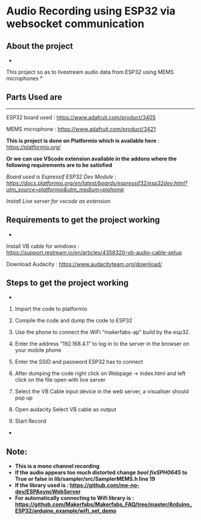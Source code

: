 # Audio Recording using ESP32 via websocket communication

## About the project

*
This project so as to livestream audio data from ESP32 using MEMS microphones 
*

## Parts Used are 

-------
ESP32 board used : https://www.adafruit.com/product/3405

MEMS microphone : https://www.adafruit.com/product/3421



**This is project is done on Platformio which is available here**  :  https://platformio.org/

**Or we can use VScode extension available in the addons where the following requirements are to be satisfied**

*Board used is Espressif ESP32 Dev Module : https://docs.platformio.org/en/latest/boards/espressif32/esp32dev.html?utm_source=platformio&utm_medium=piohome*

*Install Live server for vscode as extension*



## Requirements to get the project working
*
Install VB cable for windows : https://support.restream.io/en/articles/4358320-vb-audio-cable-setup

Download Audacity : https://www.audacityteam.org/download/


## Steps to get the project working

*
1) Import the code to platformio 

2) Compile the code and dump the code to ESP32

3) Use the phone to connect the WiFi “makerfabs-ap” build by the esp32.

4) Enter the address “192.168.4.1” to log in to the server in the browser on your mobile phone 

5) Enter the SSID and password ESP32 has to connect

6) After dumping the code right click on Webpage -> index.html and left click on the file open with live server

7) Select the VB Cable input device in the web server, a visualiser should pop up

8) Open audacity Select VB cable as output

9) Start Record
*


## Note:
-	**This is a mono channel recording** 
- **If the audio appears too much distorted change** ***bool fixSPH0645*** **to True or false in lib/sampler/src/SamplerMEMS.h line 19**
- **If the library used is : https://github.com/me-no-dev/ESPAsyncWebServer**
- **For automatically connecting to Wifi library is : https://github.com/Makerfabs/Makerfabs_FAQ/tree/master/Arduino_ESP32/arduino_example/wifi_set_demo**
